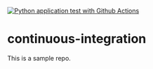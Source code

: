 [![Python application test with Github Actions](https://github.com/noahgift/continuous-integration/actions/workflows/main.yml/badge.svg)](https://github.com/noahgift/continuous-integration/actions/workflows/main.yml)

# continuous-integration
This is a sample repo.


